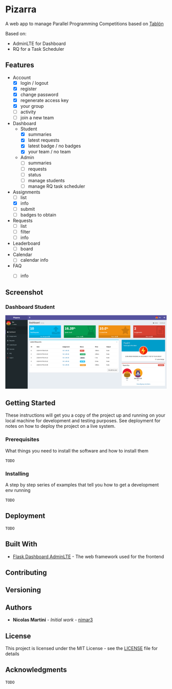 # Pizarra

A web app to manage Parallel Programming Competitions based on [Tablón](https://trasgo.infor.uva.es/tablon/)

Based on:

- AdminLTE for Dashboard
- RQ for a Task Scheduler


## Features

- Account
  - [x] login / logout
  - [x] register
  - [x] change password
  - [x] regenerate access key
  - [x] your group
  - [ ] activity
  - [ ] join a new team 
- Dashboard
  - Student
    - [x] summaries
    - [x] latest requests
    - [x] latest badge / no badges
    - [x] your team / no team
  - Admin
    - [ ] summaries
    - [ ] requests 
    - [ ] status
    - [ ] manage students
    - [ ] manage RQ task scheduler
- Assignments
  - [ ] list
  - [x] info
  - [ ] submit
  - [ ] badges to obtain
- Requests
  - [ ] list
  - [ ] filter
  - [ ] info
- Leaderboard
  - [ ] board
- Calendar
  - [ ] calendar info
- FAQ
  - [ ] info


## Screenshot

### Dashboard Student 

![Dashboard Student with Team and Latest Badge!](/app/base/static/assets/pizarra/img/readme/dashboard-full.png "Dashboard Student")


## Getting Started

These instructions will get you a copy of the project up and running on your local machine for development and testing purposes. See deployment for notes on how to deploy the project on a live system.

### Prerequisites

What things you need to install the software and how to install them

```
TODO
```

### Installing

A step by step series of examples that tell you how to get a development env running

```
TODO
```

## Deployment

```
TODO
```

## Built With

* [Flask Dashboard AdminLTE](https://github.com/app-generator/flask-dashboard-adminlte) - The web framework used for the frontend

## Contributing


## Versioning

## Authors

* **Nicolas Martini** - *Initial work* - [nimar3](https://github.com/nimar3)

## License

This project is licensed under the MIT License - see the [LICENSE](LICENSE) file for details

## Acknowledgments

```
TODO
```
